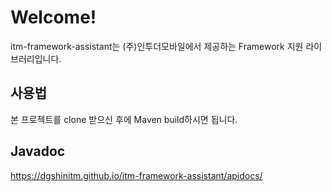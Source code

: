 # Welcome!

itm-framework-assistant는 (주)인투더모바일에서 제공하는 Framework 지원 라이브러리입니다.

## 사용법

본 프로젝트를 clone 받으신 후에 Maven build하시면 됩니다.

## Javadoc

<https://dgshinitm.github.io/itm-framework-assistant/apidocs/>
